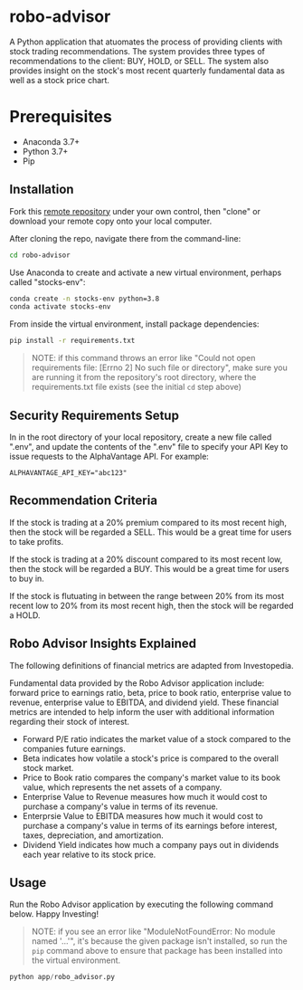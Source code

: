 # robo-advisor

A Python application that atuomates the process of providing clients with stock trading recommendations. The system provides three types of recommendations to the client: BUY, HOLD, or SELL. The system also provides insight on the stock's most recent quarterly fundamental data as well as a stock price chart. 

# Prerequisites 

  + Anaconda 3.7+
  + Python 3.7+
  + Pip

## Installation

Fork this [remote repository](http://github.com/pk664/robo-advisor) under your own control, then "clone" or download your remote copy onto your local computer.

After cloning the repo, navigate there from the command-line:

```sh
cd robo-advisor
```

Use Anaconda to create and activate a new virtual environment, perhaps called "stocks-env":

```sh
conda create -n stocks-env python=3.8
conda activate stocks-env
```

From inside the virtual environment, install package dependencies:

```sh
pip install -r requirements.txt
```

> NOTE: if this command throws an error like "Could not open requirements file: [Errno 2] No such file or directory", make sure you are running it from the repository's root directory, where the requirements.txt file exists (see the initial `cd` step above)

## Security Requirements Setup 

In in the root directory of your local repository, create a new file called ".env", and update the contents of the ".env" file to specify your API Key to issue requests to the AlphaVantage API. For example: 

    ALPHAVANTAGE_API_KEY="abc123"

## Recommendation Criteria 

If the stock is trading at a 20% premium compared to its most recent high, then the stock will be regarded a SELL. This would be a great time for users to take profits. 

If the stock is trading at a 20% discount compared to its most recent low, then the stock will be regarded a BUY. This would be a great time for users to buy in. 

If the stock is flutuating in between the range between 20% from its most recent low to 20% from its most recent high, then the stock will be regarded a HOLD. 

## Robo Advisor Insights Explained 

The following definitions of financial metrics are adapted from Investopedia. 

Fundamental data provided by the Robo Advisor application include: forward price to earnings ratio, beta, price to book ratio, enterprise value to revenue, enterprise value to EBITDA, and dividend yield. These financial metrics are intended to help inform the user with additional information regarding their stock of interest. 

+ Forward P/E ratio indicates the market value of a stock compared to the companies future earnings. 
+ Beta indicates how volatile a stock's price is compared to the overall stock market. 
+ Price to Book ratio compares the company's market value to its book value, which represents the net assets of a company. 
+ Enterprise Value to Revenue measures how much it would cost to purchase a company's value in terms of its revenue. 
+ Enterprsie Value to EBITDA measures how much it would cost to purchase a company's value in terms of its earnings before interest, taxes, depreciation, and amortization. 
+ Dividend Yield indicates how much a company pays out in dividends each year relative to its stock price. 

## Usage 

Run the Robo Advisor application by executing the following command below. Happy Investing! 

> NOTE: if you see an error like "ModuleNotFoundError: No module named '...'", 
it's because the given package isn't installed, so run the `pip` command above to ensure that package has been installed into the virtual environment.

```py
python app/robo_advisor.py




